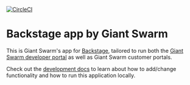 [![CircleCI](https://dl.circleci.com/status-badge/img/gh/giantswarm/backstage/tree/main.svg?style=svg&circle-token=726512c4b8bf303eb5e8cbc8bb1f2f395c039e6d)](https://dl.circleci.com/status-badge/redirect/gh/giantswarm/backstage/tree/main)

# Backstage app by Giant Swarm

This is Giant Swarm's app for [Backstage](https://backstage.io/), tailored to run both the [Giant Swarm developer portal](https://devportal.giantswarm.io/) as well as Giant Swarm customer portals.

Check out the [development docs](docs/development.md) to learn about how to add/change functionality and how to run this application locally.
